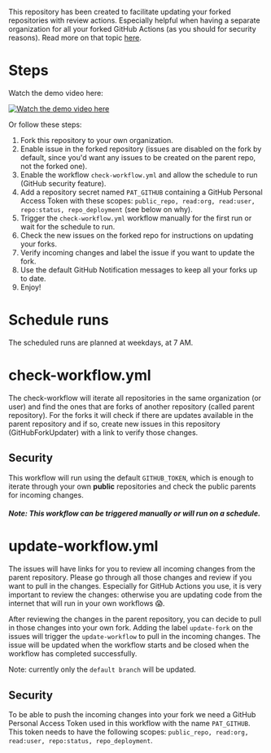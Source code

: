 This repository has been created to facilitate updating your forked repositories with review actions. Especially helpful when having a separate organization for all your forked GitHub Actions (as you should for security reasons). Read more on that topic [here](https://rajbos.github.io/blog/2021/02/06/GitHub-Actions-Forking-Repositories).

# Steps
Watch the demo video here:  

[![Watch the demo video here](https://img.youtube.com/vi/Jj033ffS1YQ/hqdefault.jpg)](https://youtu.be/Jj033ffS1YQ)


Or follow these steps:
1. Fork this repository to your own organization.
1. Enable issue in the forked repository (issues are disabled on the fork by default, since you'd want any issues to be created on the parent repo, not the forked one).
1. Enable the workflow `check-workflow.yml` and allow the schedule to run (GitHub security feature).
1. Add a repository secret named `PAT_GITHUB` containing a GitHub Personal Access Token with these scopes: `public_repo, read:org, read:user, repo:status, repo_deployment` (see below on why).
1. Trigger the `check-workflow.yml` workflow manually for the first run or wait for the schedule to run.
1. Check the new issues on the forked repo for instructions on updating your forks.
1. Verify incoming changes and label the issue if you want to update the fork.
1. Use the default GitHub Notification messages to keep all your forks up to date.
1. Enjoy!

# Schedule runs
The scheduled runs are planned at weekdays, at 7 AM.

# check-workflow.yml
The check-workflow will iterate all repositories in the same organization (or user) and find the ones that are forks of another repository (called parent repository). For the forks it will check if there are updates available in the parent repository and if so, create new issues in this repository (GitHubForkUpdater) with a link to verify those changes. 

## Security
This workflow will run using the default `GITHUB_TOKEN`, which is enough to iterate through your own **public** repositories and check the public parents for incoming changes.

##### Note: This workflow can be triggered manually or will run on a schedule.

# update-workflow.yml
The issues will have links for you to review all incoming changes from the parent repository. Please go through all those changes and review if you want to pull in the changes. Especially for GitHub Actions you use, it is very important to review the changes: otherwise you are updating code from the internet that will run in your own workflows 😱.

After reviewing the changes in the parent repository, you can decide to pull in those changes into your own fork. Adding the label `update-fork` on the issues will trigger the `update-workflow` to pull in the incoming changes. The issue will be updated when the workflow starts and be closed when the workflow has completed successfully.

Note: currently only the `default branch` will be updated.

## Security 
To be able to push the incoming changes into your fork we need a GitHub Personal Access Token used in this workflow with the name `PAT_GITHUB`. This token needs to have the following scopes: `public_repo, read:org, read:user, repo:status, repo_deployment`.